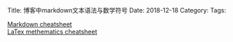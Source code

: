 Title: 博客中markdown文本语法与数学符号
Date: 2018-12-18
Category: 
Tags:

[Markdown cheatsheet](https://github.com/adam-p/markdown-here/wiki/Markdown-Cheatsheet#html)<br/>
[LaTex methematics cheatsheet](https://davidhamann.de/2017/06/12/latex-cheat-sheet/)
